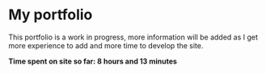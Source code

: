 # My portfolio
This portfolio is a work in progress, more information will be added as I get more experience to add and more time to develop the site.

**Time spent on site so far: 8 hours and 13 minutes**